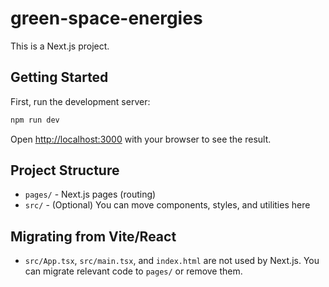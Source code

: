 # green-space-energies

This is a Next.js project.

## Getting Started

First, run the development server:

```bash
npm run dev
```

Open [http://localhost:3000](http://localhost:3000) with your browser to see the result.

## Project Structure
- `pages/` - Next.js pages (routing)
- `src/` - (Optional) You can move components, styles, and utilities here

## Migrating from Vite/React
- `src/App.tsx`, `src/main.tsx`, and `index.html` are not used by Next.js. You can migrate relevant code to `pages/` or remove them.
